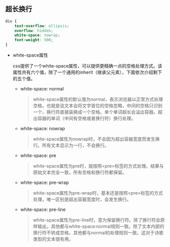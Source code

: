 ## 超长换行
```css
div {
    text-overflow: ellipsis;
    overflow: hidden;
    white-space: nowrap;
    font-weight: 500;
}
```
- white-space属性

    css提供了一个white-space属性，可以提供更精确一点的空格处理方式。该属性共有六个值，除了一个通用的inherit（继承父元素），下面依次介绍剩下的五个值。

    - white-space: normal
    
       > white-space属性的默认值为normal，表示浏览器以正常方式处理空格。也就是说文本会将文字首位的空格忽略，中间的空格只识别一个，换行符直接装换成一个空格。单个单词超长会溢出容器。超出容器的单词（中间有空格或者换行符）换行处理。

    - white-space: nowrap
        > white-space属性为nowrap时，不会因为超出容器宽度而发生换行。所有文本显示为一行，不会换行。

    - white-space: pre
        > white-space属性为pre时，就按照\<pre>标签的方式处理。结果与原始文本完全一致，所有空格和换行符都保留。

    - white-space: pre-wrap
        > white-space属性为pre-wrap时，基本还是按照\<pre>标签的方式处理，唯一区别是超出容器宽度时，会发生换行。

    - white-space: pre-line
        > white-space属性为pre-line时，意为保留换行符。除了换行符会原样输出，其他都与white-space:normal规则一致。除了文本内部的换行符不转成空格，其他都与normal的处理规则一致。这对于诗歌类型的文本很有用。

